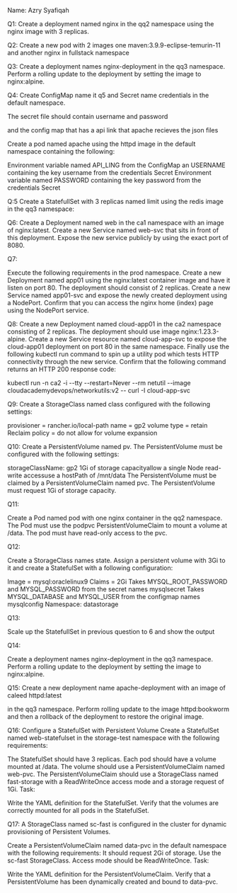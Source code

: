 Name: Azry Syafiqah

Q1:
Create a deployment named nginx in the qq2 namespace using the nginx image with 3 replicas.


Q2:
Create a new pod with 2 images one maven:3.9.9-eclipse-temurin-11 and another nginx in fullstack namespace

Q3:
Create a deployment names nginx-deployment in the qq3 namespace. Perform a rolling update to the deployment by setting the image to nginx:alpine.

Q4:
Create ConfigMap name it q5 and Secret name credentials in the default namespace.

The secret file should contain username and password

and the config map that has a api link that apache recieves the json files

Create a pod named apache using the httpd image in the default namespace containing the following:

Environment variable named API_LING from the  ConfigMap an USERNAME containing the key username from the credentials Secret Environment variable named PASSWORD containing the key password from the credentials Secret

Q:5
Create a StatefullSet with 3 replicas named limit using the redis image in the qq3 namespace:




Q6:
Create a Deployment named web in the ca1 namespace with an image of nginx:latest. Create a new Service named web-svc that sits in front of this deployment. Expose the new service publicly by using the exact port of 8080. 


Q7:

Execute the following requirements in the prod namespace. Create a new Deployment named app01 using the nginx:latest container image and have it listen on port 80. The deployment should consist of 2 replicas. Create a new Service named app01-svc and expose the newly created deployment using a NodePort. Confirm that you can access the nginx home (index) page using the NodePort service.

Q8:
Create a new Deployment named cloud-app01 in the ca2 namespace consisting of 2 replicas. The deployment should use image nginx:1.23.3-alpine. Create a new Service resource named cloud-app-svc to expose the cloud-app01 deployment on port 80 in the same namespace. Finally use the following kubectl run command to spin up a utility pod which tests HTTP connectivity through the new service. Confirm that the following command returns an HTTP 200 response code:

kubectl run -n ca2 -i --tty --restart=Never --rm netutil --image cloudacademydevops/networkutils:v2 -- curl -I cloud-app-svc

Q9:
Create a StorageClass named class configured with the following settings:

 provisioner = rancher.io/local-path
 name = gp2 
 volume type = retain 
 Reclaim policy  = do not allow for volume expansion


Q10:
Create a PersistentVolume named pv. The PersistentVolume must be configured with the following settings:

storageClassName: gp2 1Gi of storage capacityallow a single Node read-write accessuse a hostPath of /mnt/data
The PersistentVolume must be claimed by a PersistentVolumeClaim named pvc. The PersistentVolume must request 1Gi of storage capacity.



Q11:

Create a Pod named pod with one nginx container in the qq2 namespace. The Pod must use the podpvc PersistentVolumeClaim to mount a volume at /data. The pod must have read-only access to the pvc. 


Q12:

Create a StorageClass names state. Assign a persistent volume with 3Gi to it and create a StatefulSet with a following configuration:

Image = mysql:oraclelinux9
Claims = 2Gi
Takes MYSQL_ROOT_PASSWORD and MYSQL_PASSWORD from the secret names mysqlsecret
Takes MYSQL_DATABASE and MYSQL_USER from the configmap names mysqlconfig
Namespace: datastorage

Q13:

Scale up the StatefullSet in previous question to 6  and show the output

Q14:

Create a deployment names nginx-deployment in the qq3 namespace. Perform a rolling update to the deployment by setting the image to nginx:alpine.

Q15:
Create a new deployment name apache-deployment with an image of caleed httpd:latest

 in the qq3 namespace. Perform rolling update to the image httpd:bookworm and then a rollback of the deployment to restore the original image.


Q16:
Configure a StatefulSet with Persistent Volume
Create a StatefulSet named web-statefulset in the storage-test namespace with the following requirements:

The StatefulSet should have 3 replicas.
Each pod should have a volume mounted at /data.
The volume should use a PersistentVolumeClaim named web-pvc.
The PersistentVolumeClaim should use a StorageClass named fast-storage with a ReadWriteOnce access mode and a storage request of 1Gi.
Task:

Write the YAML definition for the StatefulSet.
Verify that the volumes are correctly mounted for all pods in the StatefulSet.


Q17:
A StorageClass named sc-fast is configured in the cluster for dynamic provisioning of Persistent Volumes.

Create a PersistentVolumeClaim named data-pvc in the default namespace with the following requirements:
It should request 2Gi of storage.
Use the sc-fast StorageClass.
Access mode should be ReadWriteOnce.
Task:

Write the YAML definition for the PersistentVolumeClaim.
Verify that a PersistentVolume has been dynamically created and bound to data-pvc.


